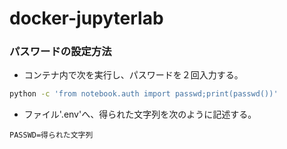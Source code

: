 # docker-jupyterlab

### パスワードの設定方法
- コンテナ内で次を実行し、パスワードを２回入力する。
```bash
python -c 'from notebook.auth import passwd;print(passwd())'
```

- ファイル'.env'へ、得られた文字列を次のように記述する。
```
PASSWD=得られた文字列
```
